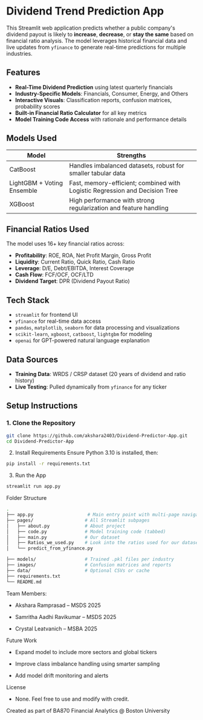 # Dividend Trend Prediction App

This Streamlit web application predicts whether a public company's dividend payout is likely to **increase**, **decrease**, or **stay the same** based on financial ratio analysis. The model leverages historical financial data and live updates from `yfinance` to generate real-time predictions for multiple industries.


## Features

- **Real-Time Dividend Prediction** using latest quarterly financials
- **Industry-Specific Models**: Financials, Consumer, Energy, and Others
- **Interactive Visuals**: Classification reports, confusion matrices, probability scores
- **Built-in Financial Ratio Calculator** for all key metrics
- **Model Training Code Access** with rationale and performance details


## Models Used

| Model    | Strengths |
|----------|-----------|
| CatBoost | Handles imbalanced datasets, robust for smaller tabular data |
| LightGBM + Voting Ensemble | Fast, memory-efficient; combined with Logistic Regression and Decision Tree |
| XGBoost  | High performance with strong regularization and feature handling |


## Financial Ratios Used

The model uses 16+ key financial ratios across:

- **Profitability**: ROE, ROA, Net Profit Margin, Gross Profit
- **Liquidity**: Current Ratio, Quick Ratio, Cash Ratio
- **Leverage**: D/E, Debt/EBITDA, Interest Coverage
- **Cash Flow**: FCF/OCF, OCF/LTD
- **Dividend Target**: DPR (Dividend Payout Ratio)


## Tech Stack

- `streamlit` for frontend UI
- `yfinance` for real-time data access
- `pandas`, `matplotlib`, `seaborn` for data processing and visualizations
- `scikit-learn`, `xgboost`, `catboost`, `lightgbm` for modeling
- `openai` for GPT-powered natural language explanation


## Data Sources

- **Training Data**: WRDS / CRSP dataset (20 years of dividend and ratio history)
- **Live Testing**: Pulled dynamically from `yfinance` for any ticker


## Setup Instructions

### 1. Clone the Repository

```bash
git clone https://github.com/akshara2403/Dividend-Predictor-App.git
cd Dividend-Predictor-App
```

2. Install Requirements
Ensure Python 3.10 is installed, then:

```bash 
pip install -r requirements.txt
```
3. Run the App
```bash
streamlit run app.py
```



Folder Structure
```bash
.
├── app.py                    # Main entry point with multi-page navigation
├── pages/                   # All Streamlit subpages
│   ├── about.py             # About project
│   ├── code.py              # Model training code (tabbed)
│   ├── main.py              # Our dataset
│   ├── Ratios_we_used.py    # Look into the ratios used for our dataset
│   └── predict_from_yfinance.py

├── models/                  # Trained .pkl files per industry
├── images/                  # Confusion matrices and reports
├── data/                    # Optional CSVs or cache
├── requirements.txt
└── README.md
```
Team Members:

- Akshara Ramprasad – MSDS 2025

- Samritha Aadhi Ravikumar – MSDS 2025

- Crystal Leatvanich – MSBA 2025

Future Work

- Expand model to include more sectors and global tickers

- Improve class imbalance handling using smarter sampling

- Add model drift monitoring and alerts

License

- None. Feel free to use and modify with credit.

Created as part of BA870 Financial Analytics @ Boston University
